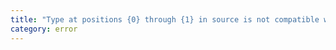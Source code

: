 ```yaml
---
title: "Type at positions {0} through {1} in source is not compatible with type at position {2} in target."
category: error
---
```

